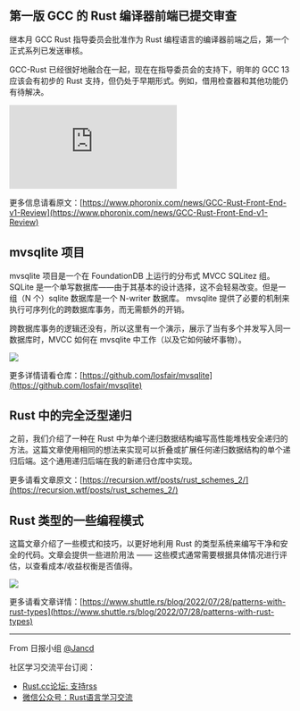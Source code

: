 ## 第一版 GCC 的 Rust 编译器前端已提交审查

继本月 GCC Rust 指导委员会批准作为 Rust 编程语言的编译器前端之后，第一个正式系列已发送审核。

GCC-Rust 已经很好地融合在一起，现在在指导委员会的支持下，明年的 GCC 13 应该会有初步的 Rust 支持，但仍处于早期形式。例如，借用检查器和其他功能仍有待解决。

![](https://www.phoronix.net/image.php?id=2022&image=gccrs2)

更多信息请看原文：[https://www.phoronix.com/news/GCC-Rust-Front-End-v1-Review](https://www.phoronix.com/news/GCC-Rust-Front-End-v1-Review)

## mvsqlite 项目

mvsqlite 项目是一个在 FoundationDB 上运行的分布式 MVCC SQLitez 组。SQLite 是一个单写数据库——由于其基本的设计选择，这不会轻易改变。但是一组（N 个）sqlite 数据库是一个 N-writer 数据库。 mvsqlite 提供了必要的机制来执行可序列化的跨数据库事务，而无需额外的开销。

跨数据库事务的逻辑还没有，所以这里有一个演示，展示了当有多个并发写入同一数据库时，MVCC 如何在 mvsqlite 中工作（以及它如何破坏事物）。

![](https://camo.githubusercontent.com/d3b460b3542d2d8739bb7ea85242f26a38def0a1e46d6f32d7d1aadecf22e6e5/68747470733a2f2f696d672e706c616e65742e696e6b2f7a68792f323032322d30372d32372d3135346637343264313664302d35626231386535633833646638346132396638393866303230363766626462322e706e67)

更多详情请看仓库：[https://github.com/losfair/mvsqlite](https://github.com/losfair/mvsqlite)

## Rust 中的完全泛型递归

之前，我们介绍了一种在 Rust 中为单个递归数据结构编写高性能堆栈安全递归的方法。这篇文章使用相同的想法来实现可以折叠或扩展任何递归数据结构的单个递归后端。这个通用递归后端在我的新递归仓库中实现。

更多请看文章原文：[https://recursion.wtf/posts/rust_schemes_2/](https://recursion.wtf/posts/rust_schemes_2/)

## Rust 类型的一些编程模式

这篇文章介绍了一些模式和技巧，以更好地利用 Rust 的类型系统来编写干净和安全的代码。文章会提供一些进阶用法 —— 这些模式通常需要根据具体情况进行评估，以查看成本/收益权衡是否值得。

![](https://www.shuttle.rs/_next/image?url=%2Fimages%2Fblog%2Frust-type-patterns-banner.png&w=2048&q=75)

更多请看文章详情：[https://www.shuttle.rs/blog/2022/07/28/patterns-with-rust-types](https://www.shuttle.rs/blog/2022/07/28/patterns-with-rust-types)

---

From 日报小组 [@Jancd](https://github.com/Jancd)

社区学习交流平台订阅：
- [Rust.cc论坛: 支持rss](https://rust.cc)
- [微信公众号：Rust语言学习交流](https://rust.cc/article?id=ed7c9379-d681-47cb-9532-0db97d883f62)